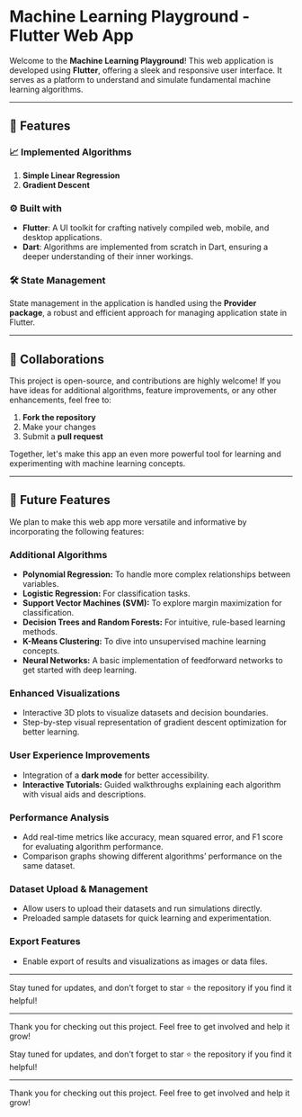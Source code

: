 # Machine Learning Playground  - Flutter Web App

Welcome to the **Machine Learning Playground**! This web application is developed using **Flutter**, offering a sleek and responsive user interface. It serves as a platform to understand and simulate fundamental machine learning algorithms.

---

## 🚀 Features

### 📈 Implemented Algorithms
1. **Simple Linear Regression**
2. **Gradient Descent**

### ⚙️ Built with
- **Flutter**: A UI toolkit for crafting natively compiled web, mobile, and desktop applications.
- **Dart**: Algorithms are implemented from scratch in Dart, ensuring a deeper understanding of their inner workings.

### 🛠️ State Management
State management in the application is handled using the **Provider package**, a robust and efficient approach for managing application state in Flutter.

---

## 🤝 Collaborations

This project is open-source, and contributions are highly welcome! If you have ideas for additional algorithms, feature improvements, or any other enhancements, feel free to:
1. **Fork the repository**
2. Make your changes
3. Submit a **pull request**

Together, let's make this app an even more powerful tool for learning and experimenting with machine learning concepts.

---

## 📝 Future Features

We plan to make this web app more versatile and informative by incorporating the following features:

### Additional Algorithms
- **Polynomial Regression:** To handle more complex relationships between variables.
- **Logistic Regression:** For classification tasks.
- **Support Vector Machines (SVM):** To explore margin maximization for classification.
- **Decision Trees and Random Forests:** For intuitive, rule-based learning methods.
- **K-Means Clustering:** To dive into unsupervised machine learning concepts.
- **Neural Networks:** A basic implementation of feedforward networks to get started with deep learning.

### Enhanced Visualizations
- Interactive 3D plots to visualize datasets and decision boundaries.
- Step-by-step visual representation of gradient descent optimization for better learning.

### User Experience Improvements
- Integration of a **dark mode** for better accessibility.
- **Interactive Tutorials:** Guided walkthroughs explaining each algorithm with visual aids and descriptions.

### Performance Analysis
- Add real-time metrics like accuracy, mean squared error, and F1 score for evaluating algorithm performance.
- Comparison graphs showing different algorithms’ performance on the same dataset.

### Dataset Upload & Management
- Allow users to upload their datasets and run simulations directly.
- Preloaded sample datasets for quick learning and experimentation.

### Export Features
- Enable export of results and visualizations as images or data files.

---
Stay tuned for updates, and don't forget to star ⭐ the repository if you find it helpful!

---

Thank you for checking out this project. Feel free to get involved and help it grow!

Stay tuned for updates, and don't forget to star ⭐ the repository if you find it helpful!

---

Thank you for checking out this project. Feel free to get involved and help it grow!
